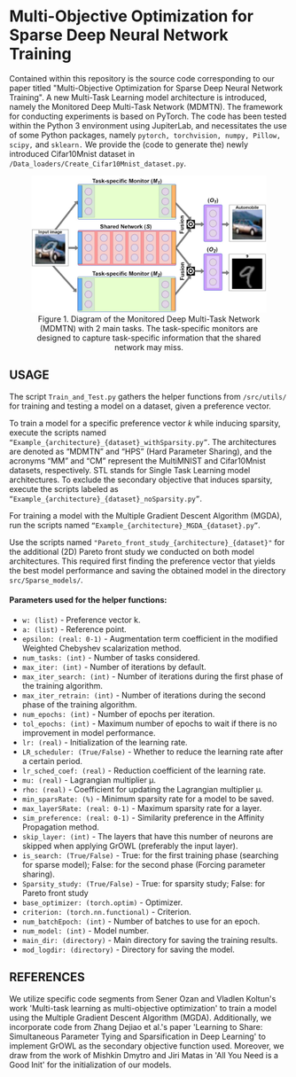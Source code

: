 # Multi-Objective Optimization for Sparse Deep Neural Network Training

Contained within this repository is the source code corresponding to our paper titled "Multi-Objective Optimization for Sparse Deep Neural Network Training". A new Multi-Task Learning model architecture is introduced, namely the Monitored Deep Multi-Task Network (MDMTN). The framework for conducting experiments is based on PyTorch. The code has been tested within the Python 3 environment using JupiterLab, and necessitates the use of some Python packages, namely ```pytorch, torchvision, numpy, Pillow, scipy,```
and ```sklearn.``` 
We provide the (code to generate the) newly introduced Cifar10Mnist dataset in ```/Data_loaders/Create_Cifar10Mnist_dataset.py```.

<!--
<div style="text-align:center;">
    <img src="/Images/MDMTN_diag_new.jpg" alt="Monitored Deep Multi-Task Network" width="550" height="300">
</div>
-->

<figure class="image" style="text-align:center;">
  <img src="/Images/MDMTN_diag_new.jpg">
  <figcaption>Figure 1. Diagram of the Monitored Deep Multi-Task Network (MDMTN) with 2 main tasks. The task-specific monitors are designed to capture task-specific information that the shared network may miss.</figcaption>
</figure>

## USAGE

The script ```Train_and_Test.py```
gathers the helper functions from ```/src/utils/``` for training and testing a model on a dataset, given a preference vector.

To train a model for a specific preference vector $k$ while inducing sparsity, execute the scripts named ```“Example_{architecture}_{dataset}_withSparsity.py”```. 
The architectures are denoted as “MDMTN” and “HPS” (Hard Parameter Sharing), and the acronyms “MM” and “CM” represent the MultiMNIST and Cifar10Mnist datasets, respectively. STL stands for Single Task Learning model architectures. To exclude the secondary objective that induces sparsity, execute the scripts labeled as ```“Example_{architecture}_{dataset}_noSparsity.py”```.

For training a model with the Multiple Gradient Descent Algorithm (MGDA), run the scripts named ```“Example_{architecture}_MGDA_{dataset}.py”```.

Use the scripts named `"Pareto_front_study_{architecture}_{dataset}"` for the additional (2D) Pareto front study we conducted on both model architectures. This required first finding the preference vector that yields the best model performance and saving the obtained model in the directory `src/Sparse_models/`.

#### Parameters used for the helper functions:
- `w: (list)` - Preference vector k.
- `a: (list)` - Reference point.
- `epsilon: (real: 0-1)` - Augmentation term coefficient in the modified Weighted Chebyshev scalarization method.
- `num_tasks: (int)` - Number of tasks considered.
- `max_iter: (int)` - Number of iterations by default.
- `max_iter_search: (int)` - Number of iterations during the first phase of the training algorithm.
- `max_iter_retrain: (int)` - Number of iterations during the second phase of the training algorithm.
- `num_epochs: (int)` - Number of epochs per iteration.
- `tol_epochs: (int)` - Maximum number of epochs to wait if there is no improvement in model performance.
- `lr: (real)` - Initialization of the learning rate.
- `LR_scheduler: (True/False)` - Whether to reduce the learning rate after a certain period.
- `lr_sched_coef: (real)` - Reduction coefficient of the learning rate.
- `mu: (real)` - Lagrangian multiplier μ.
- `rho: (real)` - Coefficient for updating the Lagrangian multiplier μ.
- `min_sparsRate: (%)` - Minimum sparsity rate for a model to be saved.
- `max_layerSRate: (real: 0-1)` - Maximum sparsity rate for a layer.
- `sim_preference: (real: 0-1)` - Similarity preference in the Affinity Propagation method.
- `skip_layer: (int)` - The layers that have this number of neurons are skipped when applying GrOWL (preferably the input layer).
- `is_search: (True/False)` - True: for the first training phase (searching for sparse model); False: for the second phase (Forcing parameter sharing).
- `Sparsity_study: (True/False)` - True: for sparsity study; False: for Pareto front study
- `base_optimizer: (torch.optim)` - Optimizer.
- `criterion: (torch.nn.functional)` - Criterion.
- `num_batchEpoch: (int)` - Number of batches to use for an epoch.
- `num_model: (int)` - Model number.
- `main_dir: (directory)` - Main directory for saving the training results.
- `mod_logdir: (directory)` - Directory for saving the model.


## REFERENCES

We utilize specific code segments from Sener Ozan and Vladlen Koltun's work 'Multi-task learning as multi-objective optimization' to train a model using the Multiple Gradient Descent Algorithm (MGDA). Additionally, we incorporate code from Zhang Dejiao et al.'s paper 'Learning to Share: Simultaneous Parameter Tying and Sparsification in Deep Learning' to implement GrOWL as the secondary objective function used. Moreover, we draw from the work of Mishkin Dmytro and Jiri Matas in 'All You Need is a Good Init' for the initialization of our models.

